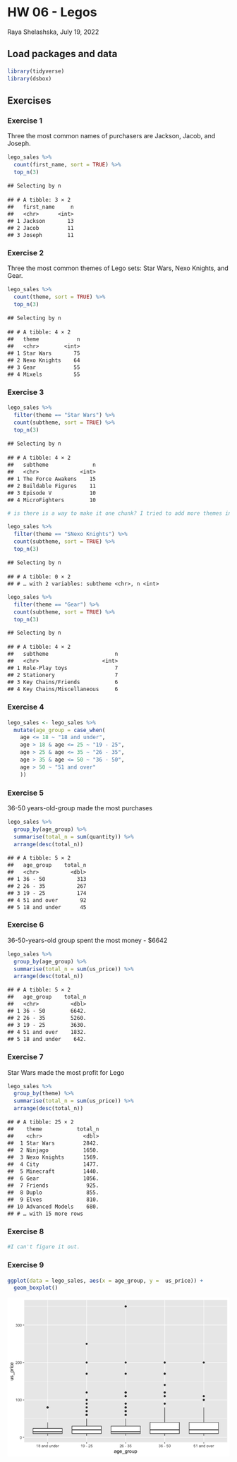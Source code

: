 HW 06 - Legos
================
Raya Shelashska,
July 19, 2022

## Load packages and data

``` r
library(tidyverse)
library(dsbox)
```

## Exercises

### Exercise 1

Three the most common names of purchasers are Jackson, Jacob, and
Joseph.

``` r
lego_sales %>%
  count(first_name, sort = TRUE) %>%
  top_n(3)
```

    ## Selecting by n

    ## # A tibble: 3 × 2
    ##   first_name     n
    ##   <chr>      <int>
    ## 1 Jackson       13
    ## 2 Jacob         11
    ## 3 Joseph        11

### Exercise 2

Three the most common themes of Lego sets: Star Wars, Nexo Knights, and
Gear.

``` r
lego_sales %>%
  count(theme, sort = TRUE) %>%
  top_n(3)
```

    ## Selecting by n

    ## # A tibble: 4 × 2
    ##   theme            n
    ##   <chr>        <int>
    ## 1 Star Wars       75
    ## 2 Nexo Knights    64
    ## 3 Gear            55
    ## 4 Mixels          55

### Exercise 3

``` r
lego_sales %>%
  filter(theme == "Star Wars") %>%
  count(subtheme, sort = TRUE) %>%
  top_n(3)
```

    ## Selecting by n

    ## # A tibble: 4 × 2
    ##   subtheme              n
    ##   <chr>             <int>
    ## 1 The Force Awakens    15
    ## 2 Buildable Figures    11
    ## 3 Episode V            10
    ## 4 MicroFighters        10

``` r
# is there is a way to make it one chunk? I tried to add more themes in the filter line but it didn't work
```

``` r
lego_sales %>%
  filter(theme == "SNexo Knights") %>%
  count(subtheme, sort = TRUE) %>%
  top_n(3)
```

    ## Selecting by n

    ## # A tibble: 0 × 2
    ## # … with 2 variables: subtheme <chr>, n <int>

``` r
lego_sales %>%
  filter(theme == "Gear") %>%
  count(subtheme, sort = TRUE) %>%
  top_n(3)
```

    ## Selecting by n

    ## # A tibble: 4 × 2
    ##   subtheme                     n
    ##   <chr>                    <int>
    ## 1 Role-Play toys               7
    ## 2 Stationery                   7
    ## 3 Key Chains/Friends           6
    ## 4 Key Chains/Miscellaneous     6

### Exercise 4

``` r
lego_sales <- lego_sales %>%
  mutate(age_group = case_when(
    age <= 18 ~ "18 and under",
    age > 18 & age <= 25 ~ "19 - 25",
    age > 25 & age <= 35 ~ "26 - 35",
    age > 35 & age <= 50 ~ "36 - 50", 
    age > 50 ~ "51 and over"
    ))
```

### Exercise 5

36-50 years-old-group made the most purchases

``` r
lego_sales %>%
  group_by(age_group) %>%
  summarise(total_n = sum(quantity)) %>%
  arrange(desc(total_n))
```

    ## # A tibble: 5 × 2
    ##   age_group    total_n
    ##   <chr>          <dbl>
    ## 1 36 - 50          313
    ## 2 26 - 35          267
    ## 3 19 - 25          174
    ## 4 51 and over       92
    ## 5 18 and under      45

### Exercise 6

36-50-years-old group spent the most money - $6642

``` r
lego_sales %>%
  group_by(age_group) %>%
  summarise(total_n = sum(us_price)) %>%
  arrange(desc(total_n))
```

    ## # A tibble: 5 × 2
    ##   age_group    total_n
    ##   <chr>          <dbl>
    ## 1 36 - 50        6642.
    ## 2 26 - 35        5260.
    ## 3 19 - 25        3630.
    ## 4 51 and over    1832.
    ## 5 18 and under    642.

### Exercise 7

Star Wars made the most profit for Lego

``` r
lego_sales %>%
  group_by(theme) %>%
  summarise(total_n = sum(us_price)) %>%
  arrange(desc(total_n))
```

    ## # A tibble: 25 × 2
    ##    theme           total_n
    ##    <chr>             <dbl>
    ##  1 Star Wars         2842.
    ##  2 Ninjago           1650.
    ##  3 Nexo Knights      1569.
    ##  4 City              1477.
    ##  5 Minecraft         1440.
    ##  6 Gear              1056.
    ##  7 Friends            925.
    ##  8 Duplo              855.
    ##  9 Elves              810.
    ## 10 Advanced Models    680.
    ## # … with 15 more rows

### Exercise 8

``` r
#I can't figure it out.
```

### Exercise 9

``` r
ggplot(data = lego_sales, aes(x = age_group, y =  us_price)) +
  geom_boxplot()
```

![](hw-06_files/figure-gfm/visualization-1.png)<!-- -->
